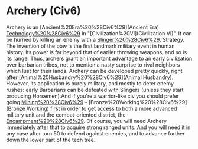 # Archery (Civ6)

Archery is an [Ancient%20Era%20%28Civ6%29](Ancient Era) [Technology%20%28Civ6%29](technology) in "[Civilization%20VI](Civilization VI)". It can be hurried by killing an enemy with a [Slinger%20%28Civ6%29](Slinger).
Strategy.
The invention of the bow is the first landmark military event in human history. Its power is far beyond that of earlier throwing weapons, and so is its range. Thus, archers grant an important advantage to an early civilization over barbarian tribes, not to mention a nasty surprise to rival neighbors which lust for their lands.
Archery can be developed pretty quickly, right after [Animal%20Husbandry%20%28Civ6%29](Animal Husbandry). However, its application is purely military, and mostly to deter enemy rushes: early Barbarians can be defeated with Slingers (unless they start producing Horsemen).And if you're a warrior-like civ you should prefer going [Mining%20%28Civ6%29](Mining) - [Bronze%20Working%20%28Civ6%29](Bronze Working) first in order to get access to both a more advanced military unit and the combat-oriented district, the [Encampment%20%28Civ6%29](Encampment). Of course, you will need Archery immediately after that to acquire strong ranged units. And you will need it in any case after turn 50 to defend against enemies, and to advance further down the lower part of the tech tree.